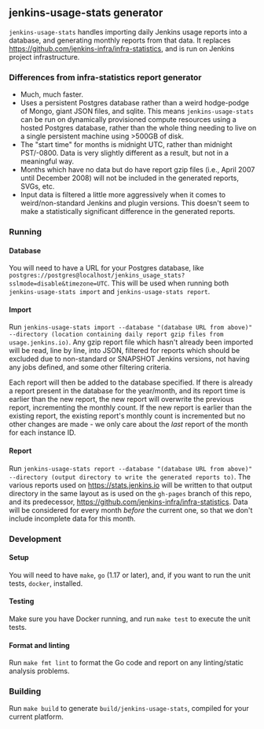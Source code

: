 ## jenkins-usage-stats generator

`jenkins-usage-stats` handles importing daily Jenkins usage reports into a database, and generating monthly reports from that data. It replaces https://github.com/jenkins-infra/infra-statistics, and is run on Jenkins project infrastructure.

### Differences from infra-statistics report generator

* Much, much faster.
* Uses a persistent Postgres database rather than a weird hodge-podge of Mongo, giant JSON files, and sqlite. This means `jenkins-usage-stats` can be run on dynamically provisioned compute resources using a hosted Postgres database, rather than the whole thing needing to live on a single persistent machine using >500GB of disk.
* The "start time" for months is midnight UTC, rather than midnight PST/-0800. Data is very slightly different as a result, but not in a meaningful way.
* Months which have no data but do have report gzip files (i.e., April 2007 until December 2008) will not be included in the generated reports, SVGs, etc.
* Input data is filtered a little more aggressively when it comes to weird/non-standard Jenkins and plugin versions. This doesn't seem to make a statistically significant difference in the generated reports.

### Running

#### Database

You will need to have a URL for your Postgres database, like `postgres://postgres@localhost/jenkins_usage_stats?sslmode=disable&timezone=UTC`. This will be used when running both `jenkins-usage-stats import` and `jenkins-usage-stats report`.

#### Import

Run `jenkins-usage-stats import --database "(database URL from above)" --directory (location containing daily report gzip files from usage.jenkins.io)`. Any gzip report file which hasn't already been imported will be read, line by line, into JSON, filtered for reports which should be excluded due to non-standard or SNAPSHOT Jenkins versions, not having any jobs defined, and some other filtering criteria.

Each report will then be added to the database specified. If there is already a report present in the database for the year/month, and its report time is earlier than the new report, the new report will overwrite the previous report, incrementing the monthly count. If the new report is earlier than the existing report, the existing report's monthly count is incremented but no other changes are made - we only care about the _last_ report of the month for each instance ID. 

#### Report

Run `jenkins-usage-stats report --database "(database URL from above)" --directory (output directory to write the generated reports to)`. The various reports used on https://stats.jenkins.io will be written to that output directory in the same layout as is used on the `gh-pages` branch of this repo, and its predecessor, https://github.com/jenkins-infra/infra-statistics. Data will be considered for every month _before_ the current one, so that we don't include incomplete data for this month.

### Development

#### Setup

You will need to have `make`, `go` (1.17 or later), and, if you want to run the unit tests, `docker`, installed.

#### Testing

Make sure you have Docker running, and run `make test` to execute the unit tests.

#### Format and linting

Run `make fmt lint` to format the Go code and report on any linting/static analysis problems.

### Building

Run `make build` to generate `build/jenkins-usage-stats`, compiled for your current platform.


